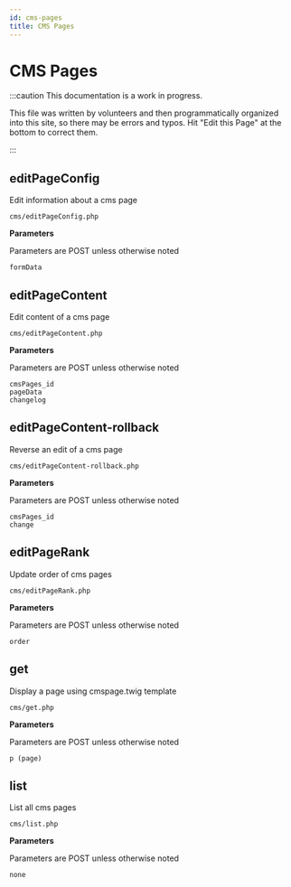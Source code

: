 ```yaml
---
id: cms-pages
title: CMS Pages
---
```


# CMS Pages 

:::caution This documentation is a work in progress.

This file was written by volunteers and then programmatically organized into this site, so there may be errors and typos. Hit "Edit this Page" at the bottom to correct them.

:::

## editPageConfig

Edit information about a cms page
```
cms/editPageConfig.php
```

 **Parameters**

Parameters are POST unless otherwise noted

```
formData
```

## editPageContent

Edit content of a cms page
```
cms/editPageContent.php
```

 **Parameters**

Parameters are POST unless otherwise noted

```
cmsPages_id
pageData
changelog
```

## editPageContent-rollback

Reverse an edit of a cms page
```
cms/editPageContent-rollback.php
```

 **Parameters**

Parameters are POST unless otherwise noted

```
cmsPages_id
change
```

## editPageRank

Update order of cms pages
```
cms/editPageRank.php
```

 **Parameters**

Parameters are POST unless otherwise noted

```
order
```

## get

Display a page using cmspage.twig template
```
cms/get.php
```

 **Parameters**

Parameters are POST unless otherwise noted

```
p (page)
```

## list

List all cms pages
```
cms/list.php
```

 **Parameters**

Parameters are POST unless otherwise noted

```
none
```

